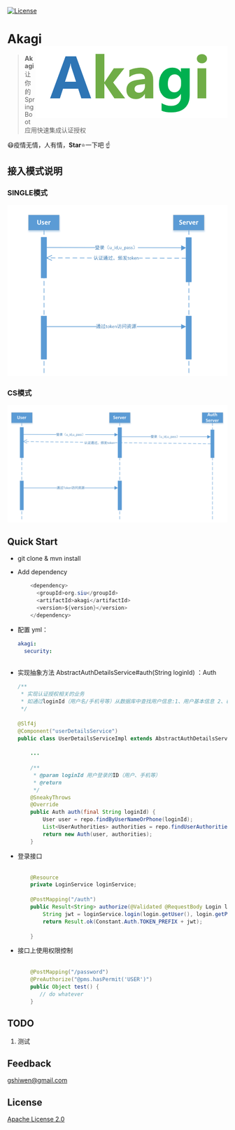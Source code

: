 [![License](https://img.shields.io/github/license/apache/incubator-streampipes.svg)](http://www.apache.org/licenses/LICENSE-2.0)

# Akagi<img src="./assets/LOGO.png" align="right" />

> **Akagi**让你的SpringBoot应用快速集成认证授权





:mask:疫情无情，人有情，**Star**:star:一下吧 :point_up:



## 接入模式说明

### SINGLE模式

![image-20200404115623785](./assets/akagi-single.png)

### CS模式

![image-20200404115753822](./assets/akagi-cs.png)

## Quick Start

* git clone & mvn install 

* Add dependency

  ```java
      <dependency>
        <groupId>org.siu</groupId>
        <artifactId>akagi</artifactId>
        <version>${version}</version>
      </dependency>
  ```

- 配置 yml：

  ```yml
  akagi:
    security:
        
  ```
  
- 实现抽象方法 AbstractAuthDetailsService#auth(String loginId) ：Auth

  ```java
  /**
   * 实现认证授权相关的业务
   * 如通过loginId（用户名/手机号等）从数据库中查找用户信息:1、用户基本信息 2、权限列表
   */
  
  @Slf4j
  @Component("userDetailsService")
  public class UserDetailsServiceImpl extends AbstractAuthDetailsService {
            
      ...
  
      /**
       * @param loginId 用户登录的ID（用户、手机等）
       * @return
       */
      @SneakyThrows
      @Override
      public Auth auth(final String loginId) {
          User user = repo.findByUserNameOrPhone(loginId);
          List<UserAuthorities> authorities = repo.findUserAuthorities(loginId);     
          return new Auth(user, authorities);
      }
  
  ```
  
- 登录接口

  ```java
      
      @Resource
      private LoginService loginService;
  
      @PostMapping("/auth")
      public Result<String> authorize(@Validated @RequestBody Login login) {
          String jwt = loginService.login(login.getUser(), login.getPass());
          return Result.ok(Constant.Auth.TOKEN_PREFIX + jwt);
  
      }
  ```
  
  
  
- 接口上使用权限控制

  ```java
  
      @PostMapping("/password")
      @PreAuthorize("@pms.hasPermit('USER')")
      public Object test() {
         // do whatever
      }
  ```

## TODO

1. 测试


## Feedback

 [gshiwen@gmail.com](mailto:gshiwen@gmail.com)

## License

[Apache License 2.0](LICENSE)



